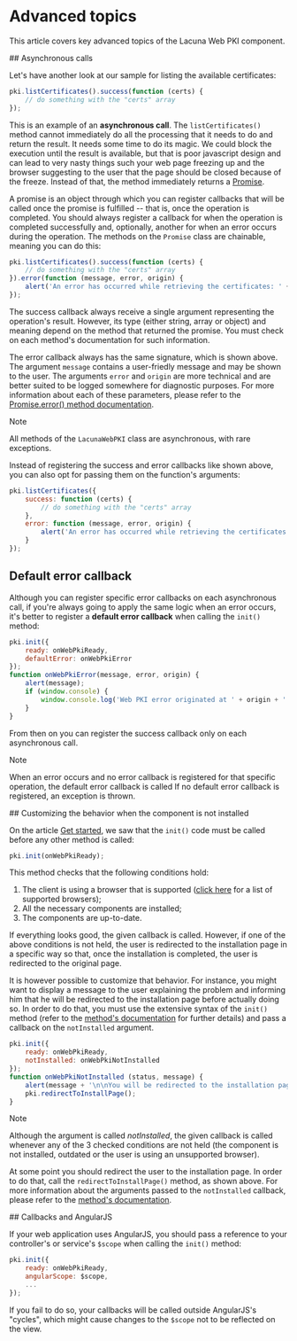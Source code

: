 ﻿# Advanced topics

This article covers key advanced topics of the Lacuna Web PKI component.

<a name="async" />
## Asynchronous calls

Let's have another look at our sample for listing the available certificates:

```javascript
pki.listCertificates().success(function (certs) {
    // do something with the "certs" array
});
```

This is an example of an **asynchronous call**. The `listCertificates()` method cannot immediately do all the processing that it needs to do and return the result.
It needs some time to do its magic. We could block the execution until the result is available, but that is poor javascript design and can lead to very nasty things
such your web page freezing up and the browser suggesting to the user that the page should be closed because of the freeze. Instead of that, the method immediately
returns a [Promise](http://webpki.lacunasoftware.com/Help/classes/Promise.html).

A promise is an object through which you can register callbacks that will be called once the promise is fulfilled -- that is, once the operation is completed. You
should always register a callback for when the operation is completed successfully and, optionally, another for when an error occurs during the operation. The methods
on the `Promise` class are chainable, meaning you can do this:

```javascript
pki.listCertificates().success(function (certs) {
    // do something with the "certs" array
}).error(function (message, error, origin) {
    alert('An error has occurred while retrieving the certificates: ' + message);
});
```

The success callback always receive a single argument representing the operation's result. However, its type (either string, array or object) and meaning depend on
the method that returned the promise. You must check on each method's documentation for such information.

The error callback always has the same signature, which is shown above. The argument `message` contains a user-friedly message and may be shown to the user. The
arguments `error` and `origin` are more technical and are better suited to be logged somewhere for diagnostic purposes. For more information about each of these
parameters, please refer to the [Promise.error() method documentation](http://webpki.lacunasoftware.com/Help/classes/Promise.html#method_error).

> [!NOTE]
> All methods of the `LacunaWebPKI` class are asynchronous, with rare exceptions.

Instead of registering the success and error callbacks like shown above, you can also opt for passing them on the function's arguments:

```javascript
pki.listCertificates({
    success: function (certs) {
        // do something with the "certs" array
    },
    error: function (message, error, origin) {
        alert('An error has occurred while retrieving the certificates: ' + message);
    }
});
```

<!--<a name="default-error-callback" />--> <!-- Not necessary because the name of the header below is exactly right -->
## Default error callback

Although you can register specific error callbacks on each asynchronous call, if you're always going to apply the same logic when an error occurs, it's better
to register a **default error callback** when calling the `init()` method:

```javascript
pki.init({
    ready: onWebPkiReady,
    defaultError: onWebPkiError
});
function onWebPkiError(message, error, origin) {
    alert(message);
    if (window.console) {
        window.console.log('Web PKI error originated at ' + origin + ': ' + error);
    }
}
```

From then on you can register the success callback only on each asynchronous call.

> [!NOTE]
> When an error occurs and no error callback is registered for that specific operation, the default error callback is called If no default error callback is
> registered, an exception is thrown.

<a name="customizing-not-installed" />
## Customizing the behavior when the component is not installed

On the article [Get started](get-started.md), we saw that the `init()` code must be called before any other method is called:

```javascript
pki.init(onWebPkiReady);
```

This method checks that the following conditions hold:

1. The client is using a browser that is supported ([click here](browser-support.md) for a list of supported browsers);
1. All the necessary components are installed;
1. The components are up-to-date.

If everything looks good, the given callback is called. However, if one of the above conditions is not held, the user is redirected to the installation page in a
specific way so that, once the installation is completed, the user is redirected to the original page.

It is however possible to customize that behavior. For instance, you might want to display a message to the user explaining the problem and informing him that he
will be redirected to the installation page before actually doing so. In order to do that, you must use the extensive syntax of the `init()` method (refer to the
[method's documentation](http://webpki.lacunasoftware.com/Help/classes/LacunaWebPKI.html#method_init) for further details) and pass a callback on the `notInstalled`
argument.

```javascript
pki.init({
    ready: onWebPkiReady,
    notInstalled: onWebPkiNotInstalled
});
function onWebPkiNotInstalled (status, message) {
    alert(message + '\n\nYou will be redirected to the installation page.');
    pki.redirectToInstallPage();
}
```

> [!NOTE]
> Although the argument is called *notInstalled*, the given callback is called whenever any of the 3 checked conditions are not held (the component is not
> installed, outdated or the user is using an unsupported browser).

At some point you should redirect the user to the installation page. In order to do that, call the `redirectToInstallPage()` method, as shown above. For
more information about the arguments passed to the `notInstalled` callback, please refer to the
[method's documentation](http://webpki.lacunasoftware.com/Help/classes/LacunaWebPKI.html#method_init).

<a name="angularjs" />
## Callbacks and AngularJS

If your web application uses AngularJS, you should pass a reference to your controller's or service's `$scope` when calling the `init()` method:

```javascript
pki.init({
    ready: onWebPkiReady,
    angularScope: $scope,
    ...
});
```

If you fail to do so, your callbacks will be called outside AngularJS's "cycles", which might cause changes to the `$scope` not to be reflected on the view.
